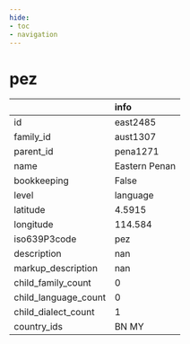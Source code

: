```yaml
---
hide:
- toc
- navigation
---
```

# pez
|                      | info          |
|:---------------------|:--------------|
| id                   | east2485      |
| family_id            | aust1307      |
| parent_id            | pena1271      |
| name                 | Eastern Penan |
| bookkeeping          | False         |
| level                | language      |
| latitude             | 4.5915        |
| longitude            | 114.584       |
| iso639P3code         | pez           |
| description          | nan           |
| markup_description   | nan           |
| child_family_count   | 0             |
| child_language_count | 0             |
| child_dialect_count  | 1             |
| country_ids          | BN MY         |